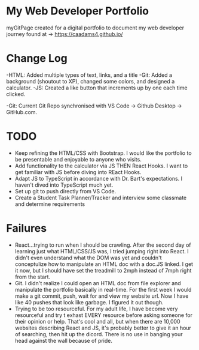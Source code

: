 # My Web Developer Portfolio
myGitPage created for a digital portfolio to document my web developer journey found at -> https://caadams4.github.io/

# Change Log
-HTML: Added multiple types of text, links, and a title
-Git: Added a background (shoutout to XP), changed some colors, and designed a calculator. 
 -JS: Created a like button that increments up by one each time clicked. 
  
-Git: Current Git Repo synchronised with VS Code -> Github Desktop -> GitHub.com.

# TODO
- Keep refining the HTML/CSS with Bootstrap. I would like the portfolio to be presentable and enjoyable to anyone who visits. 
- Add functionality to the calculator via JS THEN React Hooks. I want to get familiar with JS before diving into REact Hooks. 
- Adapt JS to TypeScript in accordance with Dr. Bart's expectations. I haven't dived into TypeScript much yet.
- Set up git to push directly from VS Code.
- Create a Student Task Planner/Tracker
  and interview some classmate and determine requirements 

# Failures
- React...trying to run when I should be crawling. After the second day of learning just what HTML/CSS/JS was, I tried jumping right into React. I didn't even understand what the DOM was yet and couldn't conceptulize how to manipulate an HTML doc with a doc.JS linked. I get it now, but I should have set the treadmill to 2mph instead of 7mph right from the start. 
- Git. I didn't realize I could open an HTML doc from file explorer and manipulate the portfolio basically in real-time. For the first week I would make a git commit, push, wait for and view my website url. Now I have like 40 pushes that look like garbage. I figured it out though. 
- Trying to be too resourceful. For my adult life, I have become very resourceful and try t exhast EVERY resource before asking someone for their opinion or help. That's cool and all, but when there are 10,000 websites describing React and JS, it's probably better to give it an hour of searching, then hit up the dicord. There is no use in banging your head against the wall because of pride. 
 












